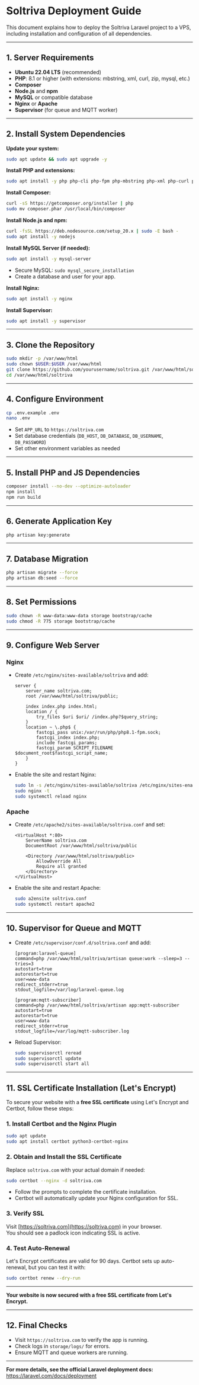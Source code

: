 # Soltriva Deployment Guide

This document explains how to deploy the Soltriva Laravel project to a VPS, including installation and configuration of all dependencies.

---

## 1. Server Requirements

- **Ubuntu 22.04 LTS** (recommended)
- **PHP**: 8.1 or higher (with extensions: mbstring, xml, curl, zip, mysql, etc.)
- **Composer**
- **Node.js** and **npm**
- **MySQL** or compatible database
- **Nginx** or **Apache**
- **Supervisor** (for queue and MQTT worker)

---

## 2. Install System Dependencies

**Update your system:**
```bash
sudo apt update && sudo apt upgrade -y
```

**Install PHP and extensions:**
```bash
sudo apt install -y php php-cli php-fpm php-mbstring php-xml php-curl php-zip php-mysql unzip git curl
```

**Install Composer:**
```bash
curl -sS https://getcomposer.org/installer | php
sudo mv composer.phar /usr/local/bin/composer
```

**Install Node.js and npm:**
```bash
curl -fsSL https://deb.nodesource.com/setup_20.x | sudo -E bash -
sudo apt install -y nodejs
```

**Install MySQL Server (if needed):**
```bash
sudo apt install -y mysql-server
```
- Secure MySQL: `sudo mysql_secure_installation`
- Create a database and user for your app.

**Install Nginx:**
```bash
sudo apt install -y nginx
```

**Install Supervisor:**
```bash
sudo apt install -y supervisor
```

---

## 3. Clone the Repository

```bash
sudo mkdir -p /var/www/html
sudo chown $USER:$USER /var/www/html
git clone https://github.com/yourusername/soltriva.git /var/www/html/soltriva
cd /var/www/html/soltriva
```

---

## 4. Configure Environment

```bash
cp .env.example .env
nano .env
```
- Set `APP_URL` to `https://soltriva.com`
- Set database credentials (`DB_HOST`, `DB_DATABASE`, `DB_USERNAME`, `DB_PASSWORD`)
- Set other environment variables as needed

---

## 5. Install PHP and JS Dependencies

```bash
composer install --no-dev --optimize-autoloader
npm install
npm run build
```

---

## 6. Generate Application Key

```bash
php artisan key:generate
```

---

## 7. Database Migration

```bash
php artisan migrate --force
php artisan db:seed --force
```

---

## 8. Set Permissions

```bash
sudo chown -R www-data:www-data storage bootstrap/cache
sudo chmod -R 775 storage bootstrap/cache
```

---

## 9. Configure Web Server

### Nginx

- Create `/etc/nginx/sites-available/soltriva` and add:
  ```
  server {
      server_name soltriva.com;
      root /var/www/html/soltriva/public;

      index index.php index.html;
      location / {
          try_files $uri $uri/ /index.php?$query_string;
      }
      location ~ \.php$ {
          fastcgi_pass unix:/var/run/php/php8.1-fpm.sock;
          fastcgi_index index.php;
          include fastcgi_params;
          fastcgi_param SCRIPT_FILENAME $document_root$fastcgi_script_name;
      }
  }
  ```
- Enable the site and restart Nginx:
  ```bash
  sudo ln -s /etc/nginx/sites-available/soltriva /etc/nginx/sites-enabled/
  sudo nginx -t
  sudo systemctl reload nginx
  ```

### Apache

- Create `/etc/apache2/sites-available/soltriva.conf` and set:
  ```
  <VirtualHost *:80>
      ServerName soltriva.com
      DocumentRoot /var/www/html/soltriva/public

      <Directory /var/www/html/soltriva/public>
          AllowOverride All
          Require all granted
      </Directory>
  </VirtualHost>
  ```
- Enable the site and restart Apache:
  ```bash
  sudo a2ensite soltriva.conf
  sudo systemctl restart apache2
  ```

---

## 10. Supervisor for Queue and MQTT

- Create `/etc/supervisor/conf.d/soltriva.conf` and add:
  ```
  [program:laravel-queue]
  command=php /var/www/html/soltriva/artisan queue:work --sleep=3 --tries=3
  autostart=true
  autorestart=true
  user=www-data
  redirect_stderr=true
  stdout_logfile=/var/log/laravel-queue.log

  [program:mqtt-subscriber]
  command=php /var/www/html/soltriva/artisan app:mqtt-subscriber
  autostart=true
  autorestart=true
  user=www-data
  redirect_stderr=true
  stdout_logfile=/var/log/mqtt-subscriber.log
  ```
- Reload Supervisor:
  ```bash
  sudo supervisorctl reread
  sudo supervisorctl update
  sudo supervisorctl start all
  ```

---

## 11. SSL Certificate Installation (Let's Encrypt)

To secure your website with a **free SSL certificate** using Let's Encrypt and Certbot, follow these steps:

### 1. Install Certbot and the Nginx Plugin

```bash
sudo apt update
sudo apt install certbot python3-certbot-nginx
```

### 2. Obtain and Install the SSL Certificate

Replace `soltriva.com` with your actual domain if needed:

```bash
sudo certbot --nginx -d soltriva.com
```

- Follow the prompts to complete the certificate installation.
- Certbot will automatically update your Nginx configuration for SSL.

### 3. Verify SSL

Visit [https://soltriva.com](https://soltriva.com) in your browser.  
You should see a padlock icon indicating SSL is active.

### 4. Test Auto-Renewal

Let's Encrypt certificates are valid for 90 days. Certbot sets up auto-renewal, but you can test it with:

```bash
sudo certbot renew --dry-run
```

---

**Your website is now secured with a free SSL certificate from Let's Encrypt.**

---

## 12. Final Checks

- Visit `https://soltriva.com` to verify the app is running.
- Check logs in `storage/logs/` for errors.
- Ensure MQTT and queue workers are running.

---

**For more details, see the official Laravel deployment docs:**  
https://laravel.com/docs/deployment
